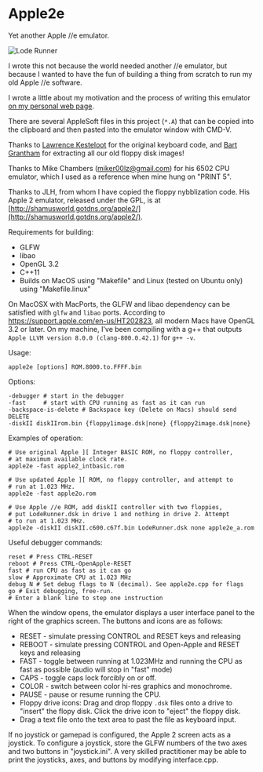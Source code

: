 # Apple2e

Yet another Apple //e emulator.

![Lode Runner](http://plunk.org/~grantham/apple2e_loderunner.gif "Lode Runner")

I wrote this not because the world needed another //e emulator, but because I wanted to have the fun of building a thing from scratch to run my old Apple //e software.

I wrote a little about my motivation and the process of writing this emulator [on my personal web page](http://plunk.org/~grantham/apple2e.html).

There are several AppleSoft files in this project (`*.A`) that can be copied into the clipboard and then pasted into the emulator window with CMD-V.

Thanks to [Lawrence Kesteloot](http://github.com/lkesteloot) for the original keyboard code, and [Bart Grantham](http://github.com/bartgrantham) for extracting all our old floppy disk images!

Thanks to Mike Chambers (miker00lz@gmail.com) for his 6502 CPU emulator, which I used as a reference when mine hung on "PRINT 5".

Thanks to JLH, from whom I have copied the floppy nybblization code.  His Apple 2 emulator, released under the GPL, is at [http://shamusworld.gotdns.org/apple2/](http://shamusworld.gotdns.org/apple2/).

Requirements for building:

* GLFW
* libao
* OpenGL 3.2
* C++11
* Builds on MacOS using "Makefile" and Linux (tested on Ubuntu only) using "Makefile.linux"

On MacOSX with MacPorts, the GLFW and libao dependency can be satisfied with `glfw` and `libao` ports.  According to https://support.apple.com/en-us/HT202823, all modern Macs have OpenGL 3.2 or later.  On my machine, I've been compiling with a g++ that outputs `Apple LLVM version 8.0.0 (clang-800.0.42.1)` for `g++ -v`.

Usage:

    apple2e [options] ROM.8000.to.FFFF.bin

Options:

    -debugger # start in the debugger
    -fast     # start with CPU running as fast as it can run
    -backspace-is-delete # Backspace key (Delete on Macs) should send DELETE
    -diskII diskIIrom.bin {floppy1image.dsk|none} {floppy2image.dsk|none}

Examples of operation:

    # Use original Apple ][ Integer BASIC ROM, no floppy controller,
    # at maximum available clock rate.
    apple2e -fast apple2_intbasic.rom

    # Use updated Apple ][ ROM, no floppy controller, and attempt to
    # run at 1.023 MHz.
    apple2e -fast apple2o.rom

    # Use Apple //e ROM, add diskII controller with two floppies,
    # put LodeRunner.dsk in drive 1 and nothing in drive 2. Attempt
    # to run at 1.023 MHz.
    apple2e -diskII diskII.c600.c67f.bin LodeRunner.dsk none apple2e_a.rom

Useful debugger commands:

    reset # Press CTRL-RESET
    reboot # Press CTRL-OpenApple-RESET
    fast # run CPU as fast as it can go
    slow # Approximate CPU at 1.023 MHz
    debug N # Set debug flags to N (decimal). See apple2e.cpp for flags
    go # Exit debugging, free-run.
    # Enter a blank line to step one instruction

When the window opens, the emulator displays a user interface panel to the right of the graphics screen.  The buttons and icons are as follows:
* RESET - simulate pressing CONTROL and RESET keys and releasing
* REBOOT - simulate pressing CONTROL and Open-Apple and RESET keys and releasing
* FAST - toggle between running at 1.023MHz and running the CPU as fast as possible (audio will stop in "fast" mode)
* CAPS - toggle caps lock forcibly on or off.
* COLOR - switch between color hi-res graphics and monochrome.
* PAUSE - pause or resume running the CPU.
* Floppy drive icons: Drag and drop floppy `.dsk` files onto a drive to "insert" the flopy disk.  Click the drive icon to "eject" the floppy disk.
* Drag a text file onto the text area to past the file as keyboard input.

If no joystick or gamepad is configured, the Apple 2 screen acts as a joystick.  To configure a joystick, store the GLFW numbers of the two axes and two buttons in "joystick.ini".  A very skilled practitioner may be able to print the joysticks, axes, and buttons by modifying interface.cpp.

